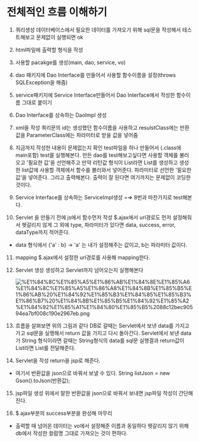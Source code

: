 # 전체적인 흐름 이해하기

1. 쿼리생성
데이터베이스에서 필요한 데이터를 가져오기 위해 sql문을 작성해서 테스트해보고 
문제없이 실행되면 ok

2. html파일에 출력할 형식을 작성

3. 사용할 pacakge를 생성(main, dao, service, vo)

4. dao 패키지에 Dao Interface를 만들어서 사용할 함수이름을 설정(throws SQLException을 해줌)

5. service패키지에  Service Interface만들어서 Dao Interface에서 작성한 함수이름 그대로 붙이기

6. Dao Interface를 상속하는 DaoImpl 생성

7. xml을 작성
쿼리문의 id는 생성했던 함수이름을 사용하고 resulstClass에는 반환값을
ParameterClass에는 파라미터로 받을 값을 넣어줌

8. 지금까지 작성한 내용이 문제없는지 확인
test파일을 하나 만들어서 (.class에 main포함) test를 실행해본다.
만든 dao를 test해보고싶다면 사용할 객체를 불러오고
'필요한 값'을 선언해주고 만약 리턴값 형식이 List라면 List를 생성하고
생성한 list값에 사용할 객체에서 함수를 불러와서 넣어준다. 파라미터로 선언한 '필요한 값'을
넣어준다. 그리고 출력해본다. 
출력이 잘 된다면 여기까지는 문제없이 코딩한 것이다.

9. Service Interface를 상속하는 ServiceImpl생성
=⇒ 8번과 마찬가지로 test해본다.

10. Servlet 을 만들기 전에 js에서 함수먼저 작성
$.ajax에서 url경로도 먼저 설정해줘서 헷갈리지 않게
그 외에 type, 파라미터가 있다면  data, success, error, dataType까지 적어준다.

* data 형식에서 {'a' : b} 
→ 'a' 는 내가 설정해주는 값이고, b는 파라미터 값이다.

11. mapping 
$.ajax에서 설정한 url경로를 사용해  mapping한다.

12. Servlet 생성
생성하고 Servlet까지 넘어오는지 실행해본다

    ![%E1%84%8C%E1%85%A5%E1%86%AB%E1%84%8E%E1%85%A6%E1%84%8C%E1%85%A5%E1%86%A8%E1%84%8B%E1%85%B5%E1%86%AB%20%E1%84%92%E1%85%B3%E1%84%85%E1%85%B3%E1%86%B7%20%E1%84%8B%E1%85%B5%E1%84%92%E1%85%A2%E1%84%92%E1%85%A1%E1%84%80%E1%85%B5%2088c12bec90594ea7bf008c190e2967eb.png](%E1%84%8C%E1%85%A5%E1%86%AB%E1%84%8E%E1%85%A6%E1%84%8C%E1%85%A5%E1%86%A8%E1%84%8B%E1%85%B5%E1%86%AB%20%E1%84%92%E1%85%B3%E1%84%85%E1%85%B3%E1%86%B7%20%E1%84%8B%E1%85%B5%E1%84%92%E1%85%A2%E1%84%92%E1%85%A1%E1%84%80%E1%85%B5%2088c12bec90594ea7bf008c190e2967eb.png)

13. 흐름을 살펴보면 위의 그림과 같다
DB로 갈때는 Servlet에서 보낸 data를 가지고 가고 sql문을 실행해서 return 값을 가지고 다시 돌아간다.
Servlet에서 보낸 data가 String 형식이라면 갈때는 String형식의 data를
sql문 실행결과 return값이 List라면 List를 전달해준다.

14. Servlet을 작성
return을 jsp로 해준다. 
* 여기서 반환값을 json으로 바꿔서 보낼 수 있다.
  String listJson = new Gson().toJson(반환값);

15. jsp파일 생성
위에서 말한 반환값을 json으로 바꿔서 보내면 jsp파일 작성이 간단해진다.

16. $.ajax부분의 success부분을 완성해 마무리
* 출력할 때 넘어온 데이터는 vo에서 설정해준 이름과 동일하다
헷갈리지 않기 위해 db에서 작성한 컬럼명 그대로 가져오는 것이 편하다.
